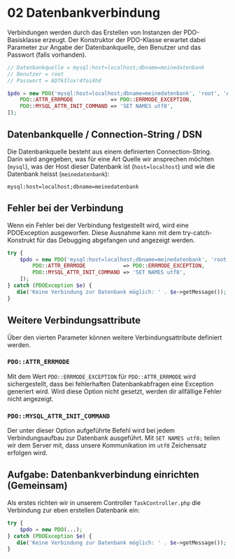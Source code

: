 # 02 Datenbankverbindung

Verbindungen werden durch das Erstellen von Instanzen der PDO-Basisklasse erzeugt. Der Konstruktor der PDO-Klasse erwartet dabei Parameter zur Angabe der Datenbankquelle, den Benutzer und das Passwort \(falls vorhanden\).

```php
// Datenbankquelle = mysql:host=localhost;dbname=meinedatenbank
// Benutzer = root
// Passwort = ADfk3lox!4foi4hd

$pdo = new PDO('mysql:host=localhost;dbname=meinedatenbank', 'root', 'ADfk3lox!4foi4hd', [
    PDO::ATTR_ERRMODE            => PDO::ERRMODE_EXCEPTION,
    PDO::MYSQL_ATTR_INIT_COMMAND => 'SET NAMES utf8',
]);
```

## Datenbankquelle / Connection-String / DSN

Die Datenbankquelle besteht aus einem definierten Connection-String. Darin wird angegeben, was für eine Art Quelle wir ansprechen möchten \(`mysql`\), was der Host dieser Datenbank ist \(`host=localhost`\) und wie die Datenbank heisst \(`meinedatenbank`\):

```text
mysql:host=localhost;dbname=meinedatenbank
```

## Fehler bei der Verbindung

Wenn ein Fehler bei der Verbindung festgestellt wird, wird eine PDOException ausgeworfen. Diese Ausnahme kann mit dem try-catch-Konstrukt für das Debugging abgefangen und angezeigt werden.

```php
try {
    $pdo = new PDO('mysql:host=localhost;dbname=meinedatenbank', 'root', 'ADfk3lox!4foi4hd', [
        PDO::ATTR_ERRMODE            => PDO::ERRMODE_EXCEPTION,
        PDO::MYSQL_ATTR_INIT_COMMAND => 'SET NAMES utf8',
    ]);
} catch (PDOException $e) {
   die('Keine Verbindung zur Datenbank möglich: ' . $e->getMessage());
}
```

## Weitere Verbindungsattribute

Über den vierten Parameter können weitere Verbindungsattribute definiert werden.

### `PDO::ATTR_ERRMODE`

Mit dem Wert `PDO::ERRMODE_EXCEPTION` für `PDO::ATTR_ERRMODE` wird sichergestellt, dass bei fehlerhaften Datenbankabfragen eine Exception generiert wird. Wird diese Option nicht gesetzt, werden dir allfällige Fehler nicht angezeigt.

### `PDO::MYSQL_ATTR_INIT_COMMAND`

Der unter dieser Option aufgeführte Befehl wird bei jedem Verbindungsaufbau zur Datenbank ausgeführt. Mit `SET NAMES utf8;` teilen wir dem Server mit, dass unsere Kommunikation im `utf8` Zeichensatz erfolgen wird.

## Aufgabe: Datenbankverbindung einrichten \(Gemeinsam\)

Als erstes richten wir in unserem Controller `TaskController.php` die Verbindung zur eben erstellen Datenbank ein:

```php
try {
    $pdo = new PDO(...);
} catch (PDOException $e) {
   die('Keine Verbindung zur Datenbank möglich: ' . $e->getMessage());
}
```

